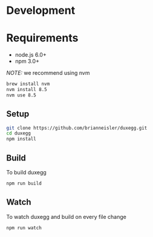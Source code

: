 # Development

# Requirements

* node.js 6.0+
* npm 3.0+

*NOTE:* we recommend using nvm
```sh
brew install nvm
nvm install 8.5
nvm use 8.5
```

## Setup

```sh
git clone https://github.com/brianneisler/duxegg.git
cd duxegg
npm install
```

## Build

To build duxegg

```sh
npm run build
```

## Watch

To watch duxegg and build on every file change

```sh
npm run watch
```
